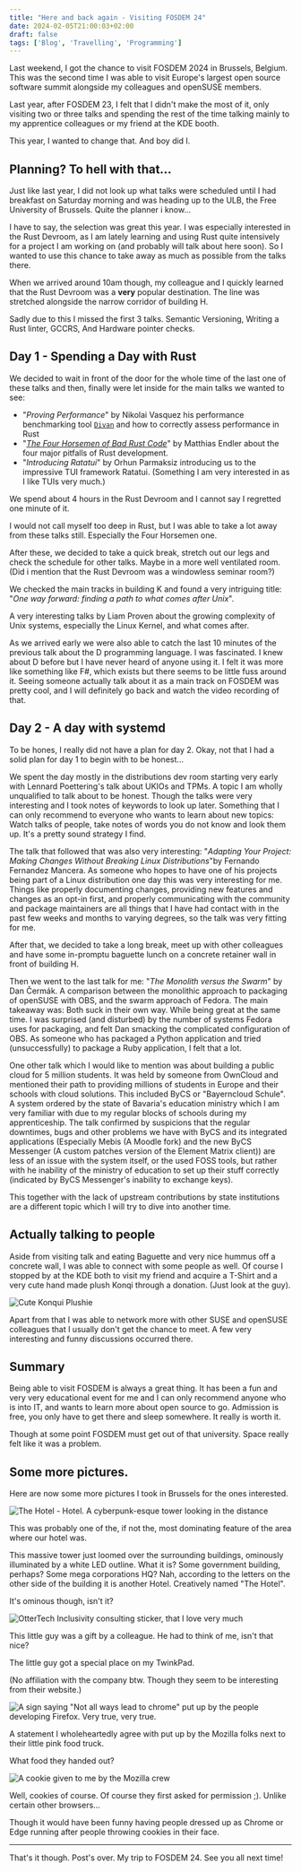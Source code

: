 ```yaml
---
title: "Here and back again - Visiting FOSDEM 24"
date: 2024-02-05T21:00:03+02:00
draft: false
tags: ['Blog', 'Travelling', 'Programming']
---
```


Last weekend, I got the chance to visit FOSDEM 2024 in Brussels, Belgium. This was the second time I was able to visit Europe's largest open source software summit alongside my colleagues and openSUSE members.

Last year, after FOSDEM 23, I felt that I didn't make the most of it, only visiting two or three talks and spending the rest of the time talking mainly to my apprentice colleagues or my friend at the KDE booth.

This year, I wanted to change that. And boy did I.

## Planning? To hell with that...

Just like last year, I did not look up what talks were scheduled until I had breakfast on Saturday morning and was heading up to the ULB, the Free University of Brussels. Quite the planner i know...

I have to say, the selection was great this year. I was especially interested in the Rust Devroom, as I am lately learning and using Rust quite intensively for a project I am working on (and probably will talk about here soon). So I wanted to use this chance to take away as much as possible from the talks there.

When we arrived around 10am though, my colleague and I quickly learned that the Rust Devroom was a **very** popular destination. The line was stretched alongside the narrow corridor of building H.

Sadly due to this I missed the first 3 talks. Semantic Versioning, Writing a Rust linter, GCCRS, And Hardware pointer checks.

## Day 1 - Spending a Day with Rust

We decided to wait in front of the door for the whole time of the last one of these talks and then, finally were let inside for the main talks we wanted to see:

- "*Proving Performance*" by Nikolai Vasquez his performance benchmarking tool [`Divan`](https://nikolaivazquez.com/blog/divan/) and how to correctly assess performance in Rust
- "*[The Four Horsemen of Bad Rust Code](https://github.com/corrode/four-horsemen-talk)*" by Matthias Endler about the four major pitfalls of Rust development.
- "*Introducing Ratatui*" by Orhun Parmaksiz introducing us to the impressive TUI framework Ratatui. (Something I am very interested in as I like TUIs very much.)

We spend about 4 hours in the Rust Devroom and I cannot say I regretted one minute of it.

I would not call myself too deep in Rust, but I was able to take a lot away from these talks still. Especially the Four Horsemen one.

After these, we decided to take a quick break, stretch out our legs and check the schedule for other talks. Maybe in a more well ventilated room. (Did i mention that the Rust Devroom was a windowless seminar room?)

We checked the main tracks in building K and found a very intriguing title: "*One way forward: finding a path to what comes after Unix*".

A very interesting talks by Liam Proven about the growing complexity of Unix systems, especially the Linux Kernel, and what comes after.

As we arrived early we were also able to catch the last 10 minutes of the previous talk about the D programming language. I was fascinated. I knew about D before but I have never heard of anyone using it. I felt it was more like something like F#, which exists but there seems to be little fuss around it. Seeing someone actually talk about it as a main track on FOSDEM was pretty cool, and I will definitely go back and watch the video recording of that.

## Day 2 - A day with systemd

To be hones, I really did not have a plan for day 2. Okay, not that I had a solid plan for day 1 to begin with to be honest...

We spent the day mostly in the distributions dev room starting very early with Lennard Poettering's talk about UKIOs and TPMs. A topic I am wholly unqualified to talk about to be honest. Though the talks were very interesting and I took notes of keywords to look up later. Something that I can only recommend to everyone who wants to learn about new topics: Watch talks of people, take notes of words you do not know and look them up. It's a pretty sound strategy I find.

The talk that followed that was also very interesting: "*Adapting Your Project: Making Changes Without Breaking Linux Distributions*"by Fernando Fernandez Mancera. As someone who hopes to have one of his projects being part of a Linux distribution one day this was very interesting for me.
Things like properly documenting changes, providing new features and changes as an opt-in first, and properly communicating with the community and package maintainers are all things that I have had contact with in the past few weeks and months to varying degrees, so the talk was very fitting for me.

After that, we decided to take a long break, meet up with other colleagues and have some in-promptu baguette lunch on a concrete retainer wall in front of building H.

Then we went to the last talk for me: "*The Monolith versus the Swarm*" by Dan Čermák. A comparison between the monolithic approach to packaging of openSUSE with OBS, and the swarm approach of Fedora. The main takeaway was: Both suck in their own way. While being great at the same time. I was surprised (and disturbed) by the number of systems Fedora uses for packaging, and felt Dan smacking the complicated configuration of OBS. As someone who has packaged a Python application and tried (unsuccessfully) to package a Ruby application, I felt that a lot.

One other talk which I would like to mention was about building a public cloud for 5 million students. It was held by someone from OwnCloud and mentioned their path to providing millions of students in Europe and their schools with cloud solutions. This included ByCS or "Bayerncloud Schule". A system ordered by the state of Bavaria's education ministry which I am very familiar with due to my regular blocks of schools during my apprenticeship.
The talk confirmed by suspicions that the regular downtimes, bugs and other problems we have with ByCS and its integrated applications (Especially Mebis (A Moodle fork) and the new ByCS Messenger (A custom patches version of the Element Matrix client)) are less of an issue with the system itself, or the used FOSS tools, but rather with he inability of the ministry of education to set up their stuff correctly (indicated by ByCS Messenger's inability to exchange keys).

This together with the lack of upstream contributions by state institutions are a different topic which I will try to dive into another time.

## Actually talking to people

Aside from visiting talk and eating Baguette and very nice hummus off a concrete wall, I was able to connect with some people as well. Of course I stopped by at the KDE both to visit my friend and acquire a T-Shirt and a very cute hand made plush Konqi through a donation. (Just look at the guy).

![Cute Konqui Plushie](./konqui.jpg)

Apart from that I was able to network more with other SUSE and openSUSE colleagues that I usually don't get the chance to meet. A few very interesting and funny discussions occurred there.

## Summary

Being able to visit FOSDEM is always a great thing. It has been a fun and very very educational event for me and I can only recommend anyone who is into IT, and wants to learn more about open source to go. Admission is free, you only have to get there and sleep somewhere. It really is worth it.

Though at some point FOSDEM must get out of that university. Space really felt like it was a problem.

## Some more pictures.

Here are now some more pictures I took in Brussels for the ones interested.

![The Hotel - Hotel. A cyberpunk-esque tower looking in the distance](./fosdem24_cyberpunk_hotel.jpg)

This was probably one of the, if not the, most dominating feature of the area where our hotel was.

This massive tower just loomed over the surrounding buildings, ominously illuminated by a white LED outline. What it is? Some government building, perhaps? Some mega corporations HQ? Nah, according to the letters on the other side of the building it is another Hotel. Creatively named "The Hotel".

It's ominous though, isn't it?

![OtterTech Inclusivity consulting sticker, that I love very much](./otter_sticker.jpg)

This little guy was a gift by a colleague. He had to think of me, isn't that nice?

The little guy got a special place on my TwinkPad.

(No affiliation with the company btw. Though they seem to be interesting from their website.)

![A sign saying "Not all ways lead to chrome" put up by the people developing Firefox. Very true, very true.](./not_all_ways_lead_to_chrome.jpg)

A statement I wholeheartedly agree with put up by the Mozilla folks next to their little pink food truck.

What food they handed out?

![A cookie given to me by the Mozilla crew](./firefox_cookie.jpg)

Well, cookies of course. Of course they first asked for permission ;). Unlike certain other browsers...

Though it would have been funny having people dressed up as Chrome or Edge running after people throwing cookies in their face.

---

That's it though. Post's over. My trip to FOSDEM 24. See you all next time!
